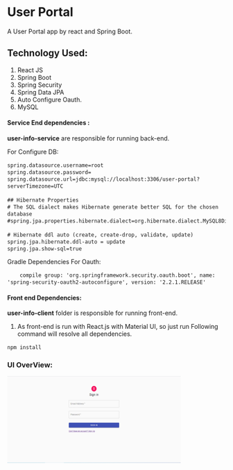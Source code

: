 # User Portal
A User Portal app by react and Spring Boot.

## Technology Used:

1. React JS
2. Spring Boot
3. Spring Security
4. Spring Data JPA
5. Auto Configure Oauth.
6. MySQL


#### Service End dependencies :

**user-info-service** are responsible for running back-end.

For Configure DB:
```
spring.datasource.username=root
spring.datasource.password=
spring.datasource.url=jdbc:mysql://localhost:3306/user-portal?serverTimezone=UTC

## Hibernate Properties
# The SQL dialect makes Hibernate generate better SQL for the chosen database
#spring.jpa.properties.hibernate.dialect=org.hibernate.dialect.MySQL8Dialect

# Hibernate ddl auto (create, create-drop, validate, update)
spring.jpa.hibernate.ddl-auto = update
spring.jpa.show-sql=true
```

Gradle Dependencies For Oauth: 

```
	compile group: 'org.springframework.security.oauth.boot', name: 'spring-security-oauth2-autoconfigure', version: '2.2.1.RELEASE'
```

#### Front end Dependencies: 
**user-info-client** folder is responsible for running front-end.

1. As front-end is run with React.js with Material UI, so just run Following command will resolve all dependencies.

```
npm install
```

### UI OverView: 

<img src="/gallery/1.PNG" alt="login Ui" style="height: 200px; width:400px;"/>
